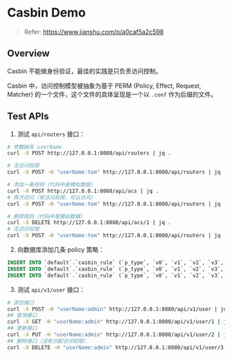# Casbin Demo

> Refer: <https://www.jianshu.com/p/a0caf5a2c598>
>

## Overview

Casbin 不能做身份验证，最佳的实践是只负责访问控制。

Casbin 中，访问控制模型被抽象为基于 PERM (Policy, Effect, Request, Matcher) 的一个文件，这个文件的具体呈现是一个以 `.conf` 作为后缀的文件。

## Test APIs

1. 测试 `api/routers` 接口：

```sh
# 参数缺失 userName
curl -X POST http://127.0.0.1:8080/api/routers | jq .

# 无访问权限
curl -X POST -H "userName:tom" http://127.0.0.1:8080/api/routers | jq .

# 添加一条规则（代码中是模拟数据）
curl -X POST http://127.0.0.1:8080/api/acs | jq .
# 再次访问（有访问权限，可以访问）
curl -X POST -H "userName:tom" http://127.0.0.1:8080/api/routers | jq .

# 删除规则（代码中是模拟数据）
curl -X DELETE http://127.0.0.1:8080/api/acs/1 | jq .
# 无访问权限
curl -X POST -H "userName:tom" http://127.0.0.1:8080/api/routers | jq .
```

2. 向数据库添加几条 policy 策略：

```sql
INSERT INTO `default`.`casbin_rule` (`p_type`, `v0`, `v1`, `v2`, `v3`, `v4`, `v5`) VALUES ('p', 'admin', '/api/v1/user', 'POST', NULL, NULL, NULL);
INSERT INTO `default`.`casbin_rule` (`p_type`, `v0`, `v1`, `v2`, `v3`, `v4`, `v5`) VALUES ('p', 'admin', '/api/v1/user/:id', 'GET', NULL, NULL, NULL);
INSERT INTO `default`.`casbin_rule` (`p_type`, `v0`, `v1`, `v2`, `v3`, `v4`, `v5`) VALUES ('p', 'admin', '/api/v1/user/:id', 'PUT', NULL, NULL, NULL);
```

3. 测试 `api/v1/user` 接口：

```sh
# 添加接口
curl -X POST -H "userName:admin" http://127.0.0.1:8080/api/v1/user | jq .
## 查询接口
curl -X GET -H "userName:admin" http://127.0.0.1:8080/api/v1/user/1 | jq .
## 更新接口
curl -X PUT -H "userName:admin" http://127.0.0.1:8080/api/v1/user/2 | jq .
## 删除接口（没有分配访问权限）
curl -X DELETE -H "userName:admin" http://127.0.0.1:8080/api/v1/user/3 | jq .
```

